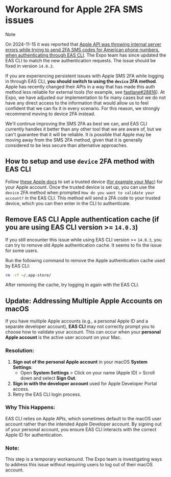 # Workaround for Apple 2FA SMS issues

> [!NOTE]
> On 2024-11-15 it was reported that [Apple API was throwing internal server errors while trying to send 2FA SMS codes for American phone numbers, when authenticating through EAS CLI](https://github.com/expo/eas-cli/issues/2698). The Expo team has since updated the EAS CLI to match the new authentication requests. The issue should be fixed in version `14.0.3`.

If you are experiencing persistent issues with Apple SMS 2FA while logging in through EAS CLI, **you should switch to using the `device` 2FA method**. Apple has recently changed their APIs in a way that has made this auth method less reliable for external tools (for example, see [fastlane#28816](https://github.com/fastlane/fastlane/issues/28816)). At Expo, we have adjusted our implementation to fix many cases but we do not have any direct access to the information that would allow us to feel confident that we can fix it in every scenario. For this reason, we strongly recommend moving to device 2FA instead.

We'll continue improving the SMS 2FA as best we can, and EAS CLI currently handles it better than any other tool that we are aware of, but we can't guarantee that it will be reliable. It is possible that Apple may be moving away from the SMS 2FA method, given that it is generally considered to be less secure than alternative approaches.

## How to setup and use `device` 2FA method with EAS CLI

Follow [these Apple docs](https://support.apple.com/en-us/102660) to set a trusted device ([for example your Mac](https://github.com/expo/eas-cli/issues/2698#issuecomment-2525401555)) for your Apple account.
Once the trusted device is set up, you can use the `device` 2FA method when prompted `How do you want to validate your account?` in the EAS CLI.
This method will send a 2FA code to your trusted device, which you can then enter in the CLI to authenticate.

## Remove EAS CLI Apple authentication cache (if you are using EAS CLI version >= `14.0.3`)

If you still encounter this issue while using EAS CLI version >= `14.0.3`, you can try to remove old Apple authentication cache.
It seems to fix the issue for some users.

Run the following command to remove the Apple authentication cache used by EAS CLI:

```bash
rm -rf ~/.app-store/
```

After removing the cache, try logging in again with the EAS CLI.

## Update: Addressing Multiple Apple Accounts on macOS

If you have multiple Apple accounts (e.g., a personal Apple ID and a separate developer account), **EAS CLI** may not correctly prompt you to choose how to validate your account. This can occur when your **personal Apple account** is the active user account on your Mac.

### Resolution:
1. **Sign out of the personal Apple account** in your macOS **System Settings**:
   - Open **System Settings** > Click on your name (Apple ID) > Scroll down and select **Sign Out**.
2. **Sign in with the developer account** used for Apple Developer Portal access.
3. Retry the EAS CLI login process.

### Why This Happens:
EAS CLI relies on Apple APIs, which sometimes default to the macOS user account rather than the intended Apple Developer account. By signing out of your personal account, you ensure EAS CLI interacts with the correct Apple ID for authentication.

### Note:
This step is a temporary workaround. The Expo team is investigating ways to address this issue without requiring users to log out of their macOS account.

